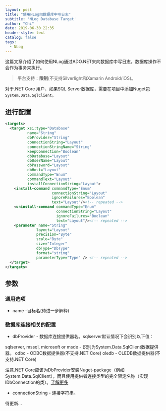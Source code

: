```yaml
---
layout: post
title: "使用NLog向数据库中写日志"
subtitle: 'NLog Database Target'
author: "Chi"
date: 2019-06-30 22:35
header-style: text
catalog: false
tags:
  - NLog
---
```


这篇文章介绍了如何使用NLog通过ADO.NET来向数据库中写日志，数据库操作不会作为事务来执行。

> 平台支持：**限制**(不支持Silverlight和Xamarin Android/iOS)。

对于.NET Core 用户，如果SQL Server数据库，需要在项目中添加Nuget包`System.Data.SqlClient`。

## 进行配置

``` xml
<targets>
  <target xsi:type="Database"
          name="String"
          dbProvider="String"
          connectionString="Layout"
          connectionStringName="String"
          keepConnection="Boolean"
          dbDatabase="Layout"
          dbUserName="Layout"
          dbPassword="Layout"
          dbHost="Layout"
          commandType="Enum"
          commandText="Layout"
          installConnectionString="Layout">
    <install-command commandType="Enum"
                     connectionString="Layout"
                     ignoreFailures="Boolean"
                     text="Layout"/><!-- repeated -->
    <uninstall-command commandType="Enum"
                       connectionString="Layout"
                       ignoreFailures="Boolean"
                       text="Layout"/><!-- repeated -->
    <parameter name="String"
              layout="Layout"
              precision="Byte"
              scale="Byte"
              size="Integer"
              dbType="DbType"
              format="string"
              parameterType="Type" /> <!-- repeated -->
  </target>
</targets>
```

## 参数

### 通用选项

- name -目标名(待进一步解释)

### 数据库连接相关的配置

- dbProvider - 数据库连接提供器名。sqlserver默认情况下会识别以下值：

sqlserver, mssql, microsoft or msde - 识别为System.Data.SqlClient数据提供器。
odbc - ODBC数据提供器(不支持.NET Core)
oledb - OLEDB数据提供器(不支持.NET Core)

注意.NET Core应该为DbProvider安装Nuget-package（例如System.Data.SqlClient），而且使用提供者连接类型的完全限定名称（实现IDbConnection的类）。[了解更多](https://github.com/NLog/NLog/wiki/Database-target#dbprovider-examples)

- connectionString - 连接字符串。

待更新...
